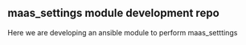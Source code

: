 maas_settings module development repo
-------------------------------------

Here we are developing an ansible module to perform maas_setttings
